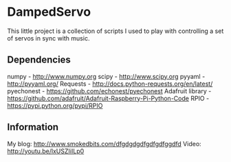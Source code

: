 DampedServo
===========

This little project is a collection of scripts I used to play with controlling
a set of servos in sync with music.

Dependencies
------------
numpy - http://www.numpy.org
scipy - http://www.scipy.org
pyyaml -  http://pyyaml.org/
Requests - http://docs.python-requests.org/en/latest/
pyechonest - https://github.com/echonest/pyechonest
Adafruit library - https://github.com/adafruit/Adafruit-Raspberry-Pi-Python-Code
RPIO - https://pypi.python.org/pypi/RPIO

Information
-----------
My blog: http://www.smokedbits.com/dfgdgdgdfgdfgdfggdfd
Video: http://youtu.be/lxUSZIiILp0

